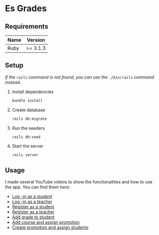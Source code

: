 # Es Grades

## Requirements

| Name | Version   |
|------|-----------|
| Ruby | \>= 3.1.3 |

## Setup

_If the `rails` command is not found, you can use the `./bin/rails` command instead._

1. Install dependencies

    ```bash
    bundle install
    ```

2. Create database

    ```bash
    rails db:migrate
    ```

3. Run the seeders

    ```bash
    rails db:seed
    ```

4. Start the server

    ```bash
    rails server
    ```

## Usage

I made several YouTube videos to show the functionalities and how to use the app. You can find them here:

- [Log -in as a student](https://youtu.be/Lq4sgByT6f0)
- [Log -in as a teacher](https://youtu.be/0jzjAUkoPHE)
- [Register as a student](https://youtu.be/_ZnLglHcmvc)
- [Register as a teacher](https://youtu.be/eC4IhEP-OFw)
- [Add grade to student](https://youtu.be/x5nfvUhKmTQ)
- [Add course and assign promotion](https://youtu.be/lMvgoMHfiVQ)
- [Create promotion and assign students](https://youtu.be/BR5B4I-DdCs)
